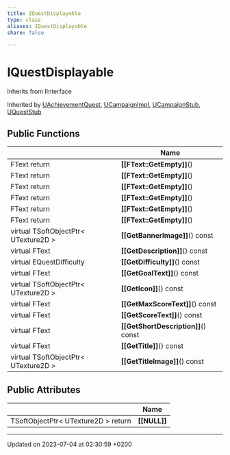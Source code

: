 ```yaml
---
title: IQuestDisplayable
type: class
aliases: IQuestDisplayable
share: false

---
```


# IQuestDisplayable





Inherits from IInterface

Inherited by [UAchievementQuest](/docs/SDK/Source/Classes/classUAchievementQuest.md), [UCampaignImpl](/docs/SDK/Source/Classes/classUCampaignImpl.md), [UCampaignStub](/docs/SDK/Source/Classes/classUCampaignStub.md), [UQuestStub](/docs/SDK/Source/Classes/classUQuestStub.md)

## Public Functions

|                | Name           |
| -------------- | -------------- |
| FText return | **[[FText::GetEmpty]]**() |
| FText return | **[[FText::GetEmpty]]**() |
| FText return | **[[FText::GetEmpty]]**() |
| FText return | **[[FText::GetEmpty]]**() |
| FText return | **[[FText::GetEmpty]]**() |
| FText return | **[[FText::GetEmpty]]**() |
| virtual TSoftObjectPtr< UTexture2D > | **[[GetBannerImage]]**() const |
| virtual FText | **[[GetDescription]]**() const |
| virtual EQuestDifficulty | **[[GetDifficulty]]**() const |
| virtual FText | **[[GetGoalText]]**() const |
| virtual TSoftObjectPtr< UTexture2D > | **[[GetIcon]]**() const |
| virtual FText | **[[GetMaxScoreText]]**() const |
| virtual FText | **[[GetScoreText]]**() const |
| virtual FText | **[[GetShortDescription]]**() const |
| virtual FText | **[[GetTitle]]**() const |
| virtual TSoftObjectPtr< UTexture2D > | **[[GetTitleImage]]**() const |

## Public Attributes

|                | Name           |
| -------------- | -------------- |
| TSoftObjectPtr< UTexture2D > return | **[[NULL]]**  |

-------------------------------

Updated on 2023-07-04 at 02:30:59 +0200